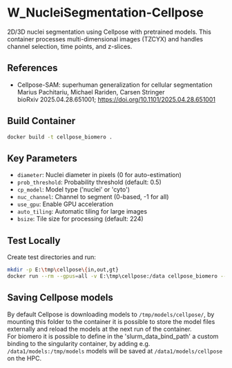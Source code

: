 # W_NucleiSegmentation-Cellpose

2D/3D nuclei segmentation using Cellpose with pretrained models. This container processes multi-dimensional images (TZCYX) and handles channel selection, time points, and z-slices.

## References
- Cellpose-SAM: superhuman generalization for cellular segmentation  
  Marius Pachitariu, Michael Rariden, Carsen Stringer  
  bioRxiv 2025.04.28.651001; https://doi.org/10.1101/2025.04.28.651001

## Build Container
```bash
docker build -t cellpose_biomero .
```

## Key Parameters
- `diameter`: Nuclei diameter in pixels (0 for auto-estimation)
- `prob_threshold`: Probability threshold (default: 0.5)
- `cp_model`: Model type ('nuclei' or 'cyto')
- `nuc_channel`: Channel to segment (0-based, -1 for all)
- `use_gpu`: Enable GPU acceleration
- `auto_tiling`: Automatic tiling for large images
- `bsize`: Tile size for processing (default: 224)

## Test Locally
Create test directories and run:
```bash
mkdir -p E:\tmp\cellpose\{in,out,gt}
docker run --rm --gpus=all -v E:\tmp\cellpose:/data cellpose_biomero --local --infolder /data/in --outfolder /data/out --gtfolder /data/gt --diameter 30
```

## Saving Cellpose models

By default Cellpose is downloading models to ```/tmp/models/cellpose/```, by mounting this folder to the container it is possible to store the model files externally and reload the models at the next run of the container.   
For biomero it is possible to define in the 'slurm_data_bind_path' a custom binding to the singularity container, by adding e.g. ```/data1/models:/tmp/models``` models will be saved at ```/data1/models/cellpose``` on the HPC.
